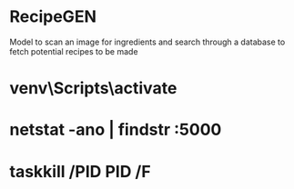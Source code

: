 # RecipeGEN
Model to scan an image for ingredients and search through a database to fetch potential recipes to be made
# venv\Scripts\activate
# netstat -ano | findstr :5000
# taskkill /PID PID /F